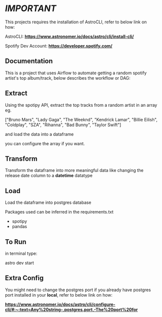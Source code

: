 # ***IMPORTANT*** 

This projects requires the installation of AstroCLI, refer to below link on how:

AstroCLI:
**https://www.astronomer.io/docs/astro/cli/install-cli/**

Spotify Dev Account:
**https://developer.spotify.com/**


## **Documentation**

This is a project that uses Airflow to automate getting a random spotify artist's top album/track, below describes the workflow or DAG:

## Extract
Using the spotipy API, extract the top tracks from a random artist in an array eg. 

["Bruno Mars", "Lady Gaga", "The Weeknd", "Kendrick Lamar", "Billie Eilish", "Coldplay", "SZA", "Rihanna", "Bad Bunny", "Taylor Swift"]


and load the data into a dataframe

you can configure the array if you want.
## Transform 
Transform the dataframe into more meaningful data like changing the release date column to a **datetime** datatype
## Load
Load the dataframe into postgres database


Packages used can be inferred in the requirements.txt
- spotipy
- pandas

## **To Run**

in terminal type:

astro dev start

## **Extra Config**

You might need to change the postgres port if you already have postgres port installed in your **local**, refer to below link on how:

**https://www.astronomer.io/docs/astro/cli/configure-cli/#:~:text=Any%20string-,postgres.port,-The%20port%20for**
